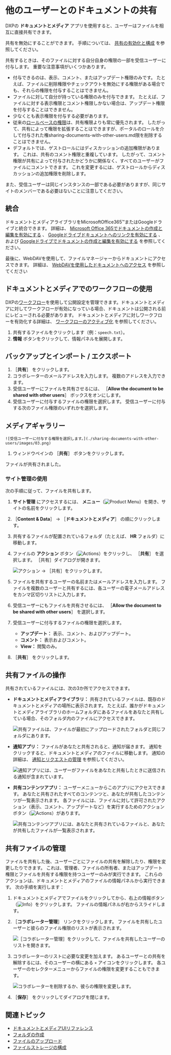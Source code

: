 # 他のユーザーとのドキュメントの共有

DXPの **ドキュメントとメディア** アプリを使用すると、ユーザーはファイルを相互に直接共有できます。

共有を無効にすることができます。 手順については、 [共有の有効化と構成](./enabling-and-configuring-sharing.md) を参照してください。

共有するときは、そのファイルに対する自分自身の権限の一部を受信ユーザーに付与します。 重要な注意事項がいくつかあります。

* 付与できるのは、表示、コメント、またはアップデート権限のみです。 たとえば、ファイルに削除権限やチェックアウトを無効にする権限がある場合でも、それらの権限を付与することはできません。
* ファイルに対して自分が持っている権限のみを付与できます。 たとえば、ファイルに対する表示権限とコメント権限しかない場合は、アップデート権限を付与することはできません。
* 少なくとも表示権限を付与する必要があります。
* 従来の[ロールベースの権限](../../../../users-and-permissions/roles-and-permissions/understanding-roles-and-permissions.md)は、共有権限よりも常に優先されます。 したがって、共有によって権限を拡張することはできますが、ポータルのロールを介して付与された権sharing-documents-with-other-users.md限を削除することはできません。
* デフォルトでは、ゲストロールにはディスカッションの追加権限があります。 これは、共有のコメント権限と重複しています。 したがって、コメント権限が共有によって付与されたかどうかに関係なく、すべてのユーザーがファイルにコメントできます。 これを変更するには、ゲストロールからディスカッションの追加権限を削除します。

また、受信ユーザーは同じインスタンスの一部である必要がありますが、同じサイトのメンバーである必要はないことに注意してください。

<a name="sharing-files-in-documents-and-media" />

## 統合

ドキュメントとメディアライブラリをMicrosoftOffice365™またはGoogleドライブと統合できます。 詳細は、 [Microsoft Office 365でドキュメントの作成と編集を有効にする](../../devops/enabling-document-creation-and-editing-with-microsoft-office-365.md) 、 [Googleドライブドキュメントへのリンクを有効にする](../../devops/google-drive-integration/enabling-links-to-google-drive-documents.md) 、および [Googleドライブでドキュメントの作成と編集を有効にする](../../devops/google-drive-integration/enabling-document-creation-and-editing-with-google-drive.md) を参照してください。

最後に、WebDAVを使用して、ファイルマネージャーからドキュメントにアクセスできます。 詳細は、 [WebDAVを使用したドキュメントへのアクセス](../accessing-documents-with-webdav.md) を参照してください

<a name="working-with-shared-files" />

## ドキュメントとメディアでのワークフローの使用

DXPの[ワークフロー](../../../../process-automation/workflow/introduction-to-workflow.md)を使用して公開設定を管理できます。ドキュメントとメディアに対してワークフローが有効になっている場合、ドキュメントは公開される前にレビューされる必要があります。 ドキュメントとメディアに対しワークフローを有効化する詳細は、 [ワークフローのアクティブ化](../../../../process-automation/workflow/using-workflows/activating-workflow.md#activating-workflow-for-specific-applications) を参照してください。

1. 共有するファイルをクリックします（例：`speech.txt`）。
1. **情報** ボタンをクリックして、情報パネルを展開します。

<a name="managing-shared-files" />

## バックアップとインポート / エクスポート

1. ［**共有**］ をクリックします。
1. コラボレーターのメールアドレスを入力します。 複数のアドレスを入力できます。
1. 受信ユーザーにファイルを共有させるには、 ［**Allow the document to be shared with other users**］ ボックスをオンにします。
1. 受信ユーザーに付与するファイルの権限を選択します。 受信ユーザーに付与する次のファイル権限のいずれかを選択します。

<a name="additional-information" />

## メディアギャラリー

    ![受信ユーザーに付与する権限を選択します。](./sharing-documents-with-other-users/images/03.png)

1. ウィンドウペインの ［**共有**］ ボタンをクリックします。

ファイルが共有されました。

### サイト管理の使用

次の手順に従って、ファイルを共有します。

1. **サイト管理** にアクセスするには、 **メニュー**（![Product Menu](../../../../images/icon-menu.png)）を開き、サイトの名前をクリックします。
1. ［**Content & Data**］ &rarr; ［**ドキュメントとメディア**］ の順にクリックします。
1. 共有するファイルが配置されているフォルダ（たとえば、 **HR** フォルダ）に移動します。
1. ファイルの **アクション** ボタン（![Actions](../../../../images/icon-actions.png)）をクリックし、 ［**共有**］ を選択します。 ［共有］ダイアログが開きます。

    ![アクション &rarr; ［共有］をクリックします。](./sharing-documents-with-other-users/images/04.png)

1. ファイルを共有するユーザーの名前またはメールアドレスを入力します。 ファイルを複数のユーザーと共有するには、各ユーザーの電子メールアドレスをカンマ区切りリストに入力します。
1. 受信ユーザーにもファイルを共有させるには、 ［**Allow the document to be shared with other users**］ を選択します。
1. 受信ユーザーに付与するファイルの権限を選択します。

    * **アップデート：** 表示、コメント、およびアップデート。
    * **コメント：** 表示およびコメント。
    * **View：** 閲覧のみ。

1. ［**共有**］ をクリックします。

<a name="working-with-shared-files" />

## 共有ファイルの操作

共有されているファイルには、次の3か所でアクセスできます。

* **ドキュメントとメディアライブラリ：** 共有されているファイルは、既存のドキュメントとメディアの場所に表示されます。 たとえば、誰かがドキュメントとメディアライブラリのホームフォルダにあるファイルをあなたと共有している場合、そのフォルダ内のファイルにアクセスできます。

    ![共有ファイルは、ファイルが最初にアップロードされたフォルダと同じフォルダにあります。](./sharing-documents-with-other-users/images/05.png)

* **通知アプリ：** ファイルがあなたと共有されると、通知が届きます。 通知をクリックすると、ドキュメントとメディアのファイルに移動します。 通知の詳細は、 [通知とリクエストの管理](../../../../collaboration-and-social/notifications-and-requests/user-guide/managing-notifications-and-requests.md) を参照してください。

    ![通知アプリには、ユーザーがファイルをあなたと共有したときに送信される通知が含まれています。](./sharing-documents-with-other-users/images/06.png)

* **共有コンテンツアプリ：** ユーザーメニューからこのアプリにアクセスできます。 あなたと共有されたすべてのコンテンツと、あなたが共有したコンテンツが一覧表示されます。 各ファイルには、ファイルに対して許可されたアクション（表示、コメント、アップデートなど）を実行するためのアクションボタン（![Actions](../../../../images/icon-actions.png)）があります。

    ![共有コンテンツアプリには、あなたと共有されているファイルと、あなたが共有したファイルが一覧表示されます。](./sharing-documents-with-other-users/images/07.png)

<a name="managing-shared-files" />

## 共有ファイルの管理

ファイルを共有した後、ユーザーごとにファイルの共有を解除したり、権限を変更したりできます。 これは、管理者、ファイルの所有者、またはアップデート権限とファイルを共有する権限を持つユーザーのみが実行できます。 これらのアクションは、ドキュメントとメディアのファイルの情報パネルから実行できます。 次の手順を実行します：

1. ドキュメントとメディアでファイルをクリックしてから、右上の情報ボタン（![Info](../../../../images/icon-information.png)）をクリックします。 ファイルの情報パネルが右からスライドします。

1. ［**コラボレーター管理**］ リンクをクリックします。 ファイルを共有したユーザーと彼らのファイル権限のリストが表示されます。

   ![［コラボレーター管理］をクリックして、ファイルを共有したユーザーのリストを開きます。](./sharing-documents-with-other-users/images/08.png)

1. コラボレーターのリストに必要な変更を加えます。 あるユーザーとの共有を解除するには、そのユーザーの横にある `×` アイコンをクリックします。 各ユーザーのセレクターメニューからファイルの権限を変更することもできます。

   ![コラボレーターを削除するか、彼らの権限を変更します。](./sharing-documents-with-other-users/images/09.png)

1. ［**保存**］ をクリックしてダイアログを閉じます。

<a name="additional-information" />

## 関連トピック

* [ドキュメントとメディアUIリファレンス](../../documents-and-media-ui-reference.md)
* [フォルダの作成](../../uploading-and-managing/creating-folders.md)
* [ファイルのアップロード](../../uploading-and-managing/uploading-files.md)
* [ファイルストレージの構成](../../../../system-administration/file-storage.md)
